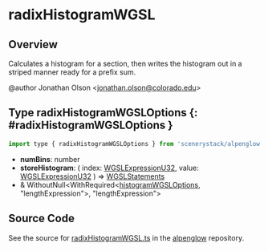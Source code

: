 # radixHistogramWGSL

## Overview

Calculates a histogram for a section, then writes the histogram out in a striped manner ready for a prefix sum.

@author Jonathan Olson &lt;jonathan.olson@colorado.edu&gt;

## Type radixHistogramWGSLOptions {: #radixHistogramWGSLOptions }


```js
import type { radixHistogramWGSLOptions } from 'scenerystack/alpenglow';
```
- **numBins**: <span style="color: hsla(calc(var(--md-hue) + 180deg),80%,40%,1);">number</span>
- **storeHistogram**: ( index: [WGSLExpressionU32](../alpenglow/WGSLString.md#WGSLExpressionU32), value: [WGSLExpressionU32](../alpenglow/WGSLString.md#WGSLExpressionU32) ) =&gt; [WGSLStatements](../alpenglow/WGSLString.md#WGSLStatements)
- &amp; WithoutNull&lt;WithRequired&lt;[histogramWGSLOptions](../alpenglow/histogramWGSL.md#histogramWGSLOptions), "lengthExpression"&gt;, "lengthExpression"&gt;




## Source Code

See the source for [radixHistogramWGSL.ts](https://github.com/phetsims/alpenglow/blob/main/js/webgpu/wgsl/gpu/radixHistogramWGSL.ts) in the [alpenglow](https://github.com/phetsims/alpenglow) repository.
